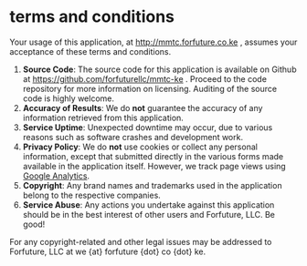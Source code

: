 # terms and conditions

Your usage of this application, at http://mmtc.forfuture.co.ke , assumes your
acceptance of these terms and conditions.

1. **Source Code**: The source code for this application is available on
   Github at https://github.com/forfuturellc/mmtc-ke . Proceed to the code
   repository for more information on licensing. Auditing of the source
   code is highly welcome.
1. **Accuracy of Results**: We do **not** guarantee the accuracy of any
   information retrieved from this application.
1. **Service Uptime**: Unexpected downtime may occur, due to various
   reasons such as software crashes and development work.
1. **Privacy Policy**: We do **not** use cookies or collect any personal
   information, except that submitted directly in the various forms made
   available in the application itself. However, we track page views using
   [Google Analytics][analytics].
1. **Copyright**: Any brand names and trademarks used in the application
   belong to the respective companies.
1. **Service Abuse**: Any actions you undertake against this application
   should be in the best interest of other users and Forfuture, LLC. Be
   good!

For any copyright-related and other legal issues may be addressed to
Forfuture, LLC at we {at} forfuture {dot} co {dot} ke.


[analytics]:https://analytics.google.com
